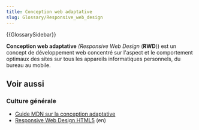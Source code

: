 ```yaml
---
title: Conception web adaptative
slug: Glossary/Responsive_web_design
---
```


{{GlossarySidebar}}

**Conception web adaptative** _(Responsive Web Design_ (**RWD**)) est un concept de développement web concentré sur l'aspect et le comportement optimaux des sites sur tous les appareils informatiques personnels, du bureau au mobile.

## Voir aussi

### Culture générale

- [Guide MDN sur la conception adaptative](/fr/docs/Learn_web_development/Core/CSS_layout/Responsive_Design)
- [Responsive Web Design HTML5](http://msdn.microsoft.com/en-us/magazine/hh653584.aspx) (en)
